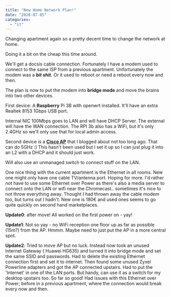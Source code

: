 ```yaml
---
title: "New Home Network Plan!"
date: "2020-07-05"
categories: 
  - "it"
---
```


Changing apartment again so a pretty decent time to change the network at home.

Doing it a bit on the cheap this time around.

We'll get a docsis cable connection. Fortunately I have a modem used to connect to the same ISP from a previous apartment. Unfortunately the modem was a **_bit shit._** Or it used to reboot or need a reboot every now and then.

The plan is now to put the modem into **bridge mode** and move the brains into two other devices.

First device: A **Raspberry** Pi 3B with openwrt installed. It'll have an extra Realtek 8153 1Gbps USB port.

Internal NIC 100Mbps goes to LAN and will have DHCP Server. The external will have the WAN connection. The RPI 3b also has a WiFi, but it's only 2.4GHz so we'll only use that for local admin access.

Second device is a **[Cisco AP](https://www.guldmyr.com/blog/air-lap1142n-e-k9-to-autonomous-mode-adventure/)** that I blogged about not too long ago. That can do 5GHz :) This hasn't been used but I set it up so I can just plug it into an L2 with a DHCP and it should just work.

Will also use an unmanaged switch to connect stuff on the LAN.

One nice thing with the current apartment is the Ethernet in all rooms. New one might only have one cable TV/antenna port. Hoping for more. I'd rather not have to use some Ethernet over Power as there's also a media server to connect onto the LAN or wifi near the Chromecast.. sometimes it's nice to not throw everything away. Thought I had thrown away the cable modem too, but turns out I hadn't. New one is 180€ and used ones seems to go quite quickly on second hand marketplaces.

**Update0**: after move! All worked on the first power on - yay!

**Update1**: Not so yay - no WiFi reception one floor up as far as possible (15m?) from the AP. Hmmm. Maybe need to just put the AP in a more central spot.

**Update2**: Tried to move AP but no luck. Instead now took an unused Internet Gateway ( Huawei HG635) and turned it into bridge mode and set the same SSID and passwords. Had to delete the existing Ethernet connection first and set it to internet. Then found some unused Zyxel Powerline adapters and got the AP connected upstairs. Had to put the 'Internet' in one of the LAN ports. But handy, can use it as a switch for my desktop upstairs too. So far so good! Had issues with this Ethernet over Power; before in a previous apartment, where the connection would break every now and then.
